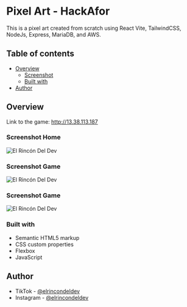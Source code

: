 # Pixel Art - HackAfor

This is a pixel art created from scratch using React Vite, TailwindCSS, NodeJs, Express, MariaDB, and AWS.

## Table of contents

- [Overview](#overview)
  - [Screenshot](#screenshot)
  - [Built with](#built-with)
- [Author](#author)

## Overview

Link to the game: http://13.38.113.187

### Screenshot Home

<img align="center" src="https://user-images.githubusercontent.com/109598200/223772457-120ecbb0-d51e-4c5f-9a8c-f9fcc5d5aaa7.png" alt="El Rincón Del Dev"/>

### Screenshot Game
<img align="center" src="https://user-images.githubusercontent.com/109598200/223772466-c7ac1fe5-298e-4275-9a8d-b54ccdacfbc1.png" alt="El Rincón Del Dev"/>

### Screenshot Game
<img align="center" src="https://user-images.githubusercontent.com/109598200/223772476-8421489d-fe16-49ca-abef-fe295bb18f15.png" alt="El Rincón Del Dev" />

### Built with

- Semantic HTML5 markup
- CSS custom properties
- Flexbox
- JavaScript
## Author

- TikTok - [@elrincondeldev](https://www.tiktok.com/@elrincondeldev)
- Instagram - [@elrincondeldev](https://www.instagram.com/elrincondeldev/)
